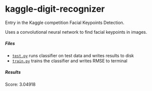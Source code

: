 # kaggle-digit-recognizer
Entry in the Kaggle competition Facial Keypoints Detection.

Uses a convolutional neural network to find facial keypoints in images.

##### Files
- [```test.py```](test.py) runs classifier on test data and writes results to disk
- [```train.py```](train.py) trains the classifier and writes RMSE to terminal

##### Results
Score: 3.04918

